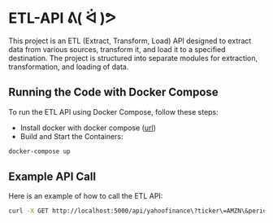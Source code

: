 # ETL-API ᕕ( ᐛ )ᕗ

This project is an ETL (Extract, Transform, Load) API designed to extract data from various sources, transform it, and load it to a specified destination. The project is structured into separate modules for extraction, transformation, and loading of data.

## Running the Code with Docker Compose

To run the ETL API using Docker Compose, follow these steps:

- Install docker with docker compose ([url](https://docs.docker.com/compose/install/))
- Build and Start the Containers:
```sh
docker-compose up
```

## Example API Call

Here is an example of how to call the ETL API:
```sh
curl -X GET http://localhost:5000/api/yahoofinance\?ticker\=AMZN\&period\=1mo
```
​